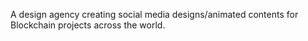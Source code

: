 A design agency creating social media designs/animated contents for Blockchain projects across the world.